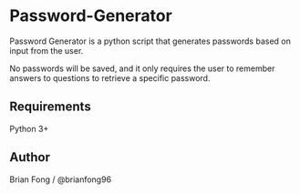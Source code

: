 # Password-Generator
Password Generator is a python script that generates passwords based on input from the user.

No passwords will be saved, and it only requires the user to remember answers to questions to retrieve a specific password.

## Requirements
Python 3+

## Author
Brian Fong / @brianfong96
